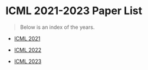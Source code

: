 # ICML 2021-2023 Paper List

> Below is an index of the years.

- [ICML 2021](2021/README.md)

- [ICML 2022](2022/README.md)

- [ICML 2023](2023/README.md)

